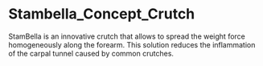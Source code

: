 # Stambella_Concept_Crutch
StamBella is an innovative crutch that allows to spread the weight force homogeneously along the forearm. This solution  reduces the inflammation of the carpal tunnel caused by common crutches. 
